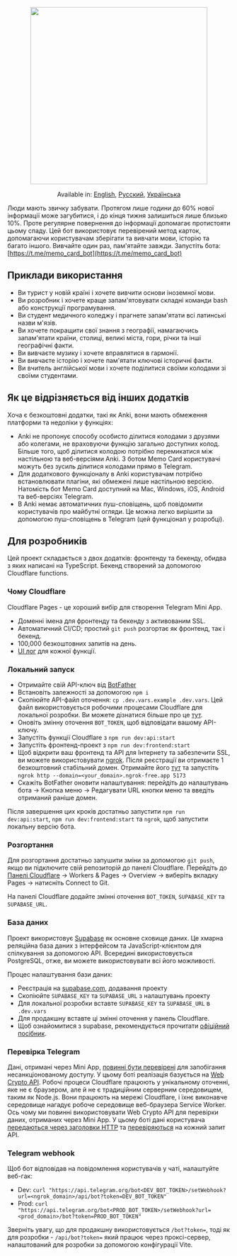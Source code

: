 <p align="center">
<img height="400" src="https://github.com/kubk/memo-card/assets/22447849/31956f52-950d-4cd9-a238-aa2b9271d429"/></p>

<p align="center">
  Available in: <a href="./README.md">English</a>, <a href="./README.ru.md">Русский</a>, <a href="./README.ua.md">Українська</a>
</p>

Люди мають звичку забувати. Протягом лише години до 60% нової інформації може загубитися, і до кінця тижня залишиться лише близько 10%. Проте регулярне повернення до інформації допомагає протистояти цьому спаду. Цей бот використовує перевірений метод карток, допомагаючи користувачам зберігати та вивчати мови, історію та багато іншого. Вивчайте один раз, пам'ятайте завжди. Запустіть бота: [https://t.me/memo_card_bot](https://t.me/memo_card_bot)

## Приклади використання
- Ви турист у новій країні і хочете вивчити основи іноземної мови.
- Ви розробник і хочете краще запам'ятовувати складні команди bash або конструкції програмування.
- Ви студент медичного коледжу і прагнете запам'ятати всі латинські назви м'язів.
- Ви хочете покращити свої знання з географії, намагаючись запам'ятати країни, столиці, великі міста, гори, річки та інші географічні факти.
- Ви вивчаєте музику і хочете вправлятися в гармонії.
- Ви вивчаєте історію і хочете пам'ятати ключові історичні факти.
- Ви вчитель англійської мови і хочете поділитися своїми колодами зі своїми студентами.

## Як це відрізняється від інших додатків

Хоча є безкоштовні додатки, такі як Anki, вони мають обмеження платформи та недоліки у функціях:
- Anki не пропонує способу особисто ділитися колодами з друзями або колегами, не враховуючи функцію загально доступних колод. Більше того, щоб ділитися колодою потрібно перемикатися між настільною та веб-версіями Anki. З ботом Memo Card користувачі можуть без зусиль ділитися колодами прямо в Telegram.
- Для додаткового функціоналу в Anki користувачам потрібно встановлювати плагіни, які обмежені лише настільною версією. Натомість бот Memo Card доступний на Mac, Windows, iOS, Android та веб-версіях Telegram.
- В Anki немає автоматичних пуш-сповіщень, щоб повідомити користувачів про майбутні огляди. Це можна легко вирішити за допомогою пуш-сповіщень в Telegram (цей функціонал у розробці).

## Для розробників

Цей проект складається з двох додатків: фронтенду та бекенду, обидва з яких написані на TypeScript. Бекенд створений за допомогою Cloudflare functions.

### Чому Cloudflare

Cloudflare Pages - це хороший вибір для створення Telegram Mini App.
- Доменні імена для фронтенду та бекенду з активованим SSL.
- Автоматичний CI/CD; простий `git push` розгортає як фронтенд, так і бекенд.
- 100,000 безкоштовних запитів на день.
- [UI лог](https://developers.cloudflare.com/pages/platform/functions/debugging-and-logging/) для кожної функції.

### Локальний запуск
- Отримайте свій API-ключ від [BotFather](https://core.telegram.org/bots/tutorial)
- Встановіть залежності за допомогою `npm i`
- Скопіюйте API-файл оточення: `cp .dev.vars.example .dev.vars`. Цей файл використовується робочими процесами Cloudflare для локальної розробки. Ви можете дізнатися більше про це [тут](https://developers.cloudflare.com/workers/configuration/environment-variables/).
- Оновіть змінну оточення `BOT_TOKEN`, щоб відповідати вашому API-ключу.
- Запустіть функції Cloudflare з `npm run dev:api:start`
- Запустіть фронтенд-проект з `npm run dev:frontend:start`
- Щоб відкрити ваш фронтенд та API для Інтернету та забезпечити SSL, ви можете використовувати [ngrok](https://ngrok.com). Після реєстрації ви отримаєте 1 безкоштовний стабільний домен. Отримайте його [тут](https://dashboard.ngrok.com/cloud-edge/domains) та запустіть `ngrok http --domain=<your_domain>.ngrok-free.app 5173`
- Скажіть BotFather оновити налаштування: перейдіть до налаштувань бота -> Кнопка меню -> Редагувати URL кнопки меню та введіть отриманий раніше домен.

Після завершення цих кроків достатньо запустити `npm run dev:api:start`, `npm run dev:frontend:start` та `ngrok`, щоб запустити локальну версію бота.

### Розгортання
Для розгортання достатньо запушити змiни за допомогою `git push`, якщо ви підключите свій репозиторій до панелі Cloudflare. Перейдіть до [Панелі Cloudflare](https://dash.cloudflare.com/) -> Workers & Pages -> Overview -> виберіть вкладку Pages -> натисніть Connect to Git.

На панелі Cloudflare додайте змінні оточення `BOT_TOKEN`, `SUPABASE_KEY` та `SUPABASE_URL`.

### База даних
Проект використовує [Supabase](https://supabase.com/) як основне сховище даних. Це хмарна реляційна база даних з інтерфейсом та JavaScript-клієнтом для спілкування за допомогою API. Всередині використовується PostgreSQL, отже, ви можете використовувати всі його можливості.

Процес налаштування бази даних:
- Реєстрація на [supabase.com](https://supabase.com/dashboard/projects), додавання проекту
- Скопіюйте `SUPABASE_KEY` та `SUPABASE_URL` з налаштувань проекту
- Для локальної розробки вставте `SUPABASE_KEY` та `SUPABASE_URL` в `.dev.vars`
- Для продакшну вставте ці змінні оточення у панель Cloudflare.
- Щоб ознайомитися з supabase, рекомендується прочитати [офіційний посібник](https://supabase.com/docs/guides/database/overview).

### Перевірка Telegram

Дані, отримані через Mini App, [повинні бути перевірені](https://core.telegram.org/bots/webapps#testing-mini-apps) для запобігання несанкціонованому доступу.
У цьому ботi реалізація базується на [Web Crypto API](https://developers.cloudflare.com/workers/runtime-apis/web-crypto/). Робочі процеси Cloudflare працюють у унікальному оточенні, яке не є браузером, але й не є традиційним серверним середовищем, таким як Node.js. Вони працюють на мережі Cloudflare, і їхнє виконавче середовище нагадує робоче середовище веб-браузера Service Worker. Ось чому ми повинні використовувати Web Crypto API для перевірки даних, отриманих через Mini App. У цьому ботi дані користувача [передаються через заголовки HTTP](https://github.com/kubk/memo-card/blob/main/src/lib/request/request.ts#L17) та [перевіряються](https://github.com/kubk/memo-card/blob/main/functions/lib/telegram/validate-telegram-request.ts#L26) на кожний запит API.

### Telegram webhook

Щоб бот відповідав на повідомлення користувачів у чаті, налаштуйте веб-гак:

- Dev: `curl "https://api.telegram.org/bot<DEV_BOT_TOKEN>/setWebhook?url=<ngrok_domain>/api/bot?token=DEV_BOT_TOKEN"`
- Prod: `curl "https://api.telegram.org/bot<PROD_BOT_TOKEN>/setWebhook?url=<prod_domain>/bot?token=PROD_BOT_TOKEN"`
 
Зверніть увагу, що для продакшну використовується `/bot?token=`, тоді як для розробки - `/api/bot?token=` який працює через проксі-сервер, налаштований для розробки за допомогою конфігурації Vite.
